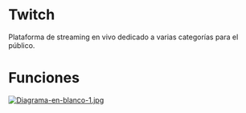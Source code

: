 # Twitch
Plataforma de streaming en vivo dedicado a varias categorías para el público.
# Funciones

[![Diagrama-en-blanco-1.jpg](https://i.postimg.cc/WzhL9gfz/Diagrama-en-blanco-1.jpg)](https://postimg.cc/LgKb5YSF)
